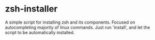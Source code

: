 # zsh-installer

A simple script for installing zsh and its components.
Focused on autocompleting majority of linux commands.
Just run 'install', and let the script to be automatically installed.
